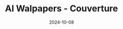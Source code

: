---
title: "AI Walpapers - Couverture"
date: 2024-10-08
externalUrl: "https://play.google.com/store/apps/details?id=com.attorch.couverture"
summary: "An AI Wallpaper App"
topics: ["google play", "ai", "wallpaper", "android"]
_build:
  render: "false"
  list: "local"
---